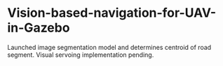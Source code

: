 # Vision-based-navigation-for-UAV-in-Gazebo
Launched image segmentation model and determines centroid of road segment. Visual servoing implementation pending.
